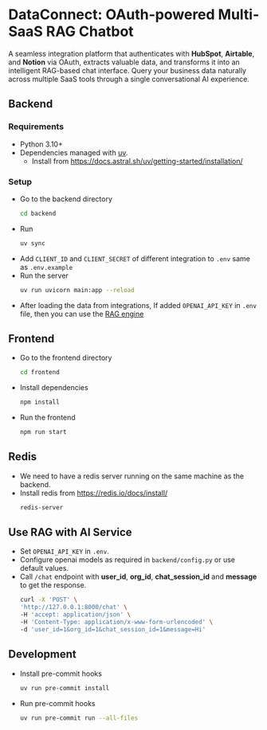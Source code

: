 # DataConnect: OAuth-powered Multi-SaaS RAG Chatbot

A seamless integration platform that authenticates with **HubSpot**, **Airtable**, and **Notion** via OAuth, extracts valuable data, and transforms it into an intelligent RAG-based chat interface. Query your business data naturally across multiple SaaS tools through a single conversational AI experience.

## Backend

### Requirements

- Python 3.10+
- Dependencies managed with [uv](https://docs.astral.sh/uv/).
    - Install from https://docs.astral.sh/uv/getting-started/installation/

### Setup

- Go to the backend directory
    ```bash
    cd backend
    ```
- Run
    ```bash
    uv sync
    ```
- Add `CLIENT_ID` and `CLIENT_SECRET` of different integration to `.env` same as `.env.example`
- Run the server
    ```bash
    uv run uvicorn main:app --reload
    ```
- After loading the data from integrations, If added `OPENAI_API_KEY` in `.env` file, then you can use the [RAG engine](#use-rag-with-ai-service)

## Frontend

- Go to the frontend directory
    ```bash
    cd frontend
    ```
- Install dependencies
    ```bash
    npm install
    ```
- Run the frontend
    ```bash
    npm run start
    ```

## Redis

- We need to have a redis server running on the same machine as the backend.
- Install redis from https://redis.io/docs/install/
    ```bash
    redis-server
    ```

## Use RAG with AI Service

- Set `OPENAI_API_KEY` in `.env`.
- Configure openai models as required in `backend/config.py` or use default values.
- Call `/chat` endpoint with **user_id**, **org_id**, **chat_session_id** and **message** to get the response.
    ```bash
    curl -X 'POST' \
    'http://127.0.0.1:8000/chat' \
    -H 'accept: application/json' \
    -H 'Content-Type: application/x-www-form-urlencoded' \
    -d 'user_id=1&org_id=1&chat_session_id=1&message=Hi'
    ```

## Development

- Install pre-commit hooks
    ```bash
    uv run pre-commit install
    ```
- Run pre-commit hooks
    ```bash
    uv run pre-commit run --all-files
    ```
